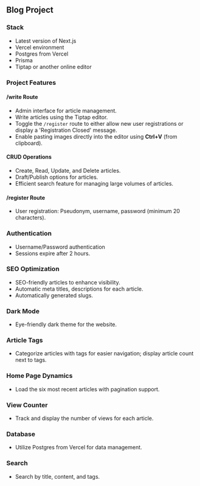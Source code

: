 ## Blog Project

### Stack
- Latest version of Next.js
- Vercel environment
- Postgres from Vercel
- Prisma
- Tiptap or another online editor

### Project Features

#### /write Route
- Admin interface for article management.
- Write articles using the Tiptap editor.
- Toggle the `/register` route to either allow new user registrations or display a 'Registration Closed' message.
- Enable pasting images directly into the editor using **Ctrl+V** (from clipboard).

#### CRUD Operations
- Create, Read, Update, and Delete articles.
- Draft/Publish options for articles.
- Efficient search feature for managing large volumes of articles.

#### /register Route
- User registration: Pseudonym, username, password (minimum 20 characters).

### Authentication
- Username/Password authentication
- Sessions expire after 2 hours.

### SEO Optimization
- SEO-friendly articles to enhance visibility.
- Automatic meta titles, descriptions for each article.
- Automatically generated slugs.

### Dark Mode
- Eye-friendly dark theme for the website.

### Article Tags
- Categorize articles with tags for easier navigation; display article count next to tags.

### Home Page Dynamics
- Load the six most recent articles with pagination support.

### View Counter
- Track and display the number of views for each article.

### Database
- Utilize Postgres from Vercel for data management.

### Search
- Search by title, content, and tags.
